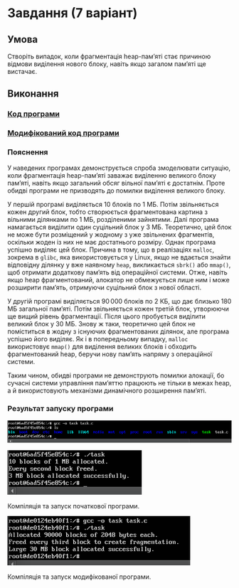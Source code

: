 # Завдання (7 варіант)

## Умова

Створіть випадок, коли фрагментація heap-пам’яті стає причиною відмови виділення нового блоку, навіть якщо загалом пам’яті ще вистачає.

## Виконання

### [Код програми](task_files/task_1.c) 

### [Модифікований код програми](task_files/task_2.c) 

### Пояснення

У наведених програмах демонструється спроба змоделювати ситуацію, коли фрагментація heap-пам’яті заважає виділенню великого блоку пам’яті, навіть якщо загальний обсяг вільної пам’яті є достатнім. Проте обидві програми не призводять до помилки виділення великого блоку.

У першій програмі виділяється 10 блоків по 1 МБ. Потім звільняється кожен другий блок, тобто створюється фрагментована картина з вільними ділянками по 1 МБ, розділеними зайнятими. Далі програма намагається виділити один суцільний блок у 3 МБ. Теоретично, цей блок не може бути розміщений у жодному з уже звільнених фрагментів, оскільки жоден із них не має достатнього розміру. Однак програма успішно виділяє цей блок. Причина в тому, що в реалізаціях `malloc`, зокрема в `glibc`, яка використовується у Linux, якщо не вдається знайти відповідну ділянку у вже наявному `heap`, викликається `sbrk()` або `mmap()`, щоб отримати додаткову пам’ять від операційної системи. Отже, навіть якщо heap фрагментований, алокатор не обмежується лише ним і може розширити пам’ять, отримуючи суцільний блок з нової області.

У другій програмі виділяється 90 000 блоків по 2 КБ, що дає близько 180 МБ загальної пам’яті. Потім звільняється кожен третій блок, утворюючи ще вищий рівень фрагментації. Після цього пробується виділити великий блок у 30 МБ. Знову ж таки, теоретично цей блок не поміститься в жодну з існуючих фрагментованих ділянок, але програма успішно його виділяє. Як і в попередньому випадку, `malloc` використовує `mmap()` для виділення великих блоків і обходить фрагментований heap, беручи нову пам’ять напряму з операційної системи.

Таким чином, обидві програми не демонструють помилки алокації, бо сучасні системи управління пам’яттю працюють не тільки в межах heap, а й використовують механізми динамічного розширення пам’яті.

### Результат запуску програми

![](task_files/task1_2.png)

![](task_files/task1_3.png)

Компіляція та запуск початкової програми.

![](task_files/task1_6.png)

Компіляція та запуск модифікованої програми.
